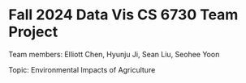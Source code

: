 # Fall 2024 Data Vis CS 6730 Team Project

Team members: Elliott Chen, Hyunju Ji, Sean Liu, Seohee Yoon

Topic: Environmental Impacts of Agriculture
